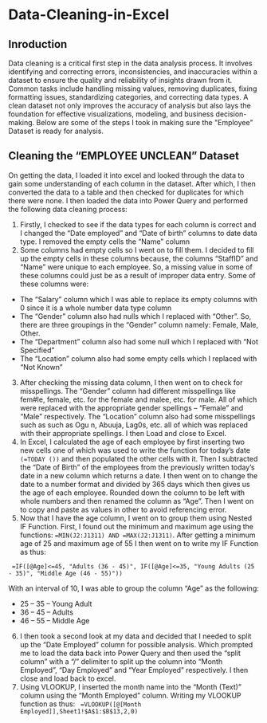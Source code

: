 # Data-Cleaning-in-Excel
## Inroduction
Data cleaning is a critical first step in the data analysis process. It involves identifying and correcting errors, inconsistencies, and inaccuracies within a dataset to ensure the quality and reliability of insights drawn from it. Common tasks include handling missing values, removing duplicates, fixing formatting issues, standardizing categories, and correcting data types. A clean dataset not only improves the accuracy of analysis but also lays the foundation for effective visualizations, modeling, and business decision-making. Below are some of the steps I took in making sure the "Employee" Dataset is ready for analysis.
## Cleaning the “EMPLOYEE UNCLEAN” Dataset
On getting the data, I loaded it into excel and looked through the data to gain some understanding of each column in the dataset. After which, I then converted the data to a table and then checked for duplicates for which there were none. I then loaded the data into Power Query and performed the following data cleaning process:
1.	Firstly, I checked to see if the data types for each column is correct and I changed the “Date employed” and “Date of birth” columns to date data type. I removed the empty cells the “Name” column 
2.	Some columns had empty cells so I went on to fill them. I decided to fill up the empty cells in these columns because, the columns “StaffID” and “Name” were unique to each employee. So, a missing value in some of these columns could just be as a result of improper data entry.  Some of these columns were:
- The “Salary” column which I was able to replace its empty columns with 0 since it is a whole number data type column
- The “Gender” column also had nulls which I replaced with “Other”. So, there are three groupings in the “Gender” column namely: Female, Male, Other.
- The “Department” column also had some null which I replaced with “Not Specified”
-	The “Location” column also had some empty cells which I replaced with “Not Known”
3.	After checking the missing data column, I then went on to check for misspellings. The “Gender” column had different misspellings like fem#le, female, etc. for the female and malee, etc. for male. All of which were replaced with the appropriate gender spellings – “Female” and “Male” respectively.  The “Location” column also had some misspellings such as such as Ogu n, Abuuja, Lag0s, etc. all of which was replaced with their appropriate spellings. I then Load and close to Excel.
4.	In Excel, I calculated the age of each employee by first inserting two new cells one of which was used to write the function for today’s date `(=TODAY ())` and then populated the other cells with it. Then I subtracted the “Date of Birth” of the employees from the previously written today’s date in a new column which returns a date. I then went on to change the date to a number format and divided by 365 days which then gives us the age of each employee. Rounded down the column to be left with whole numbers and then renamed the column as “Age”. Then I went on to copy and paste as values in other to avoid referencing error. 
5.	Now that I have the age column, I went on to group them using Nested IF Function. First, I found out the minimum and maximum age using the functions: ```=MIN(J2:J1311) AND =MAX(J2:J1311)```. After getting a minimum age of 25 and maximum age of 55 I then went on to write my IF Function as thus: 

 ``` =IF([@Age]<=45, "Adults (36 - 45)", IF([@Age]<=35, "Young Adults (25 - 35)", "Middle Age (46 - 55)"))```

With an interval of 10, I was able to group the column “Age” as the following:
- 	25 – 35 – Young Adult
- 	36 – 45 – Adults 
-  46 – 55 – Middle Age
6.	I then took a second look at my data and decided that I needed to split up the “Date Employed” column for possible analysis. Which prompted me to load the data back into Power Query and then used the “split column” with a “/” delimiter to split up the column into “Month Employed”, “Day Employed” and “Year Employed” respectively. I then close and load back to excel.
7.	Using VLOOKUP, I inserted the month name into the “Month (Text)” column using the “Month Employed” column. Writing my VLOOKUP function as thus:
    ``` =VLOOKUP([@[Month Employed]],Sheet1!$A$1:$B$13,2,0)```


